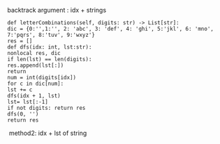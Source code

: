 backtrack argument : idx + strings
```
def letterCombinations(self, digits: str) -> List[str]:
dic = {0:'',1:'', 2: 'abc', 3: 'def', 4: 'ghi', 5:'jkl', 6: 'mno', 7:'pqrs', 8:'tuv', 9:'wxyz'}
res = []
def dfs(idx: int, lst:str):
nonlocal res, dic
if len(lst) == len(digits):
res.append(lst[:])
return
num = int(digits[idx])
for c in dic[num]:
lst += c
dfs(idx + 1, lst)
lst= lst[:-1]
if not digits: return res
dfs(0, '')
return res
```
​
method2: idx + lst of string